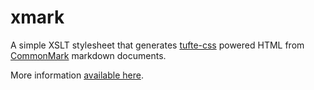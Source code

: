 # xmark

A simple XSLT stylesheet that generates [tufte-css](https://github.com/edwardtufte/tufte-css) powered HTML from [CommonMark](http://commonmark.org) markdown documents.

More information [available here](http://vieiro.github.io/xmark/).

